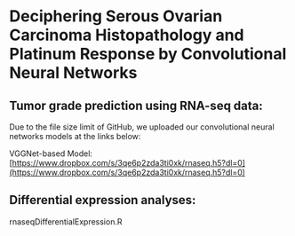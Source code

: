 # Deciphering Serous Ovarian Carcinoma Histopathology and Platinum Response by Convolutional Neural Networks

## Tumor grade prediction using RNA-seq data:
Due to the file size limit of GitHub, we uploaded our convolutional neural networks models at the links below:

VGGNet-based Model: [https://www.dropbox.com/s/3qe6p2zda3ti0xk/rnaseq.h5?dl=0](https://www.dropbox.com/s/3qe6p2zda3ti0xk/rnaseq.h5?dl=0)

## Differential expression analyses:
rnaseqDifferentialExpression.R
